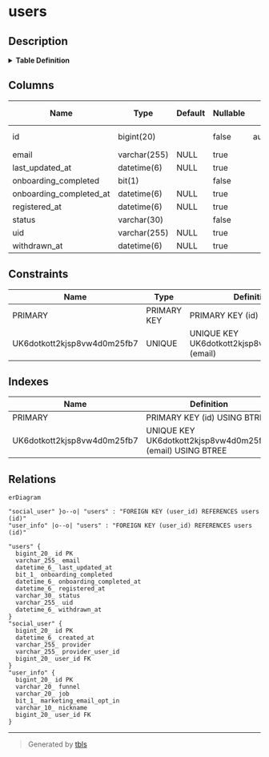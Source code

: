 # users

## Description

<details>
<summary><strong>Table Definition</strong></summary>

```sql
CREATE TABLE `users` (
  `id` bigint(20) NOT NULL AUTO_INCREMENT,
  `email` varchar(255) DEFAULT NULL,
  `last_updated_at` datetime(6) DEFAULT NULL,
  `onboarding_completed` bit(1) NOT NULL,
  `onboarding_completed_at` datetime(6) DEFAULT NULL,
  `registered_at` datetime(6) DEFAULT NULL,
  `status` varchar(30) NOT NULL,
  `uid` varchar(255) DEFAULT NULL,
  `withdrawn_at` datetime(6) DEFAULT NULL,
  PRIMARY KEY (`id`),
  UNIQUE KEY `UK6dotkott2kjsp8vw4d0m25fb7` (`email`)
) ENGINE=InnoDB DEFAULT CHARSET=utf8mb4 COLLATE=utf8mb4_unicode_ci
```

</details>

## Columns

| Name | Type | Default | Nullable | Extra Definition | Children | Parents | Comment |
| ---- | ---- | ------- | -------- | ---------------- | -------- | ------- | ------- |
| id | bigint(20) |  | false | auto_increment | [social_user](social_user.md) [user_info](user_info.md) |  |  |
| email | varchar(255) | NULL | true |  |  |  |  |
| last_updated_at | datetime(6) | NULL | true |  |  |  |  |
| onboarding_completed | bit(1) |  | false |  |  |  |  |
| onboarding_completed_at | datetime(6) | NULL | true |  |  |  |  |
| registered_at | datetime(6) | NULL | true |  |  |  |  |
| status | varchar(30) |  | false |  |  |  |  |
| uid | varchar(255) | NULL | true |  |  |  |  |
| withdrawn_at | datetime(6) | NULL | true |  |  |  |  |

## Constraints

| Name | Type | Definition |
| ---- | ---- | ---------- |
| PRIMARY | PRIMARY KEY | PRIMARY KEY (id) |
| UK6dotkott2kjsp8vw4d0m25fb7 | UNIQUE | UNIQUE KEY UK6dotkott2kjsp8vw4d0m25fb7 (email) |

## Indexes

| Name | Definition |
| ---- | ---------- |
| PRIMARY | PRIMARY KEY (id) USING BTREE |
| UK6dotkott2kjsp8vw4d0m25fb7 | UNIQUE KEY UK6dotkott2kjsp8vw4d0m25fb7 (email) USING BTREE |

## Relations

```mermaid
erDiagram

"social_user" }o--o| "users" : "FOREIGN KEY (user_id) REFERENCES users (id)"
"user_info" |o--o| "users" : "FOREIGN KEY (user_id) REFERENCES users (id)"

"users" {
  bigint_20_ id PK
  varchar_255_ email
  datetime_6_ last_updated_at
  bit_1_ onboarding_completed
  datetime_6_ onboarding_completed_at
  datetime_6_ registered_at
  varchar_30_ status
  varchar_255_ uid
  datetime_6_ withdrawn_at
}
"social_user" {
  bigint_20_ id PK
  datetime_6_ created_at
  varchar_255_ provider
  varchar_255_ provider_user_id
  bigint_20_ user_id FK
}
"user_info" {
  bigint_20_ id PK
  varchar_20_ funnel
  varchar_20_ job
  bit_1_ marketing_email_opt_in
  varchar_10_ nickname
  bigint_20_ user_id FK
}
```

---

> Generated by [tbls](https://github.com/k1LoW/tbls)
